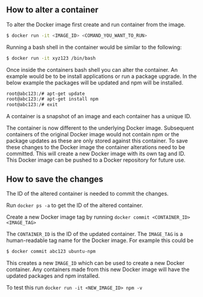 ## How to alter a container
To alter the Docker image first create and run container from the image.

```bash
$ docker run -it <IMAGE_ID> <COMAND_YOU_WANT_TO_RUN>
```

Running a bash shell in the container would be similar to the following:
```bash
$ docker run -it xyz123 /bin/bash
```

Once inside the containers bash shell you can alter the container.  An example would be to be install applications or run a package upgrade.
In the below example the packages will be updated and npm will be installed.
```bash
root@abc123:/# apt-get update
root@abc123:/# apt-get install npm
root@abc123:/# exit
```

A container is a snapshot of an image and each container has a unique ID.

The container is now different to the underlying Docker image. Subsequent containers of the original Docker image would not contain npm or the package updates as these are only stored against this container.
To save these changes to the Docker image the container alterations need to be committed. This will create a new Docker image with its own tag and ID. This Docker image can be pushed to a Docker repository for future use.

## How to save the changes
The ID of the altered container is needed to commit the changes.

Run `docker ps -a` to get the ID of the altered container.

Create a new Docker image tag by running  `docker commit <CONTAINER_ID> <IMAGE_TAG>` 

The `CONTAINER_ID` is the ID of the updated container. The `IMAGE_TAG` is a human-readable tag name for the Docker image. 
For example this could be 
```bash
$ docker commit abc123 ubuntu-npm
```

This creates a new `IMAGE_ID` which can be used to create a new Docker container. Any containers made from this new Docker image will have the updated packages and npm installed.

To test this run `docker run -it <NEW_IMAGE_ID> npm -v`